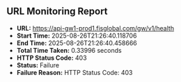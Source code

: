 ## URL Monitoring Report

- **URL:** https://api-gw1-prod1.fisglobal.com/gw/v1/health
- **Start Time:** 2025-08-26T21:26:40.118706
- **End Time:** 2025-08-26T21:26:40.458666
- **Total Time Taken:** 0.33996 seconds
- **HTTP Status Code:** 403
- **Status:** Failure
- **Failure Reason:** HTTP Status Code: 403
